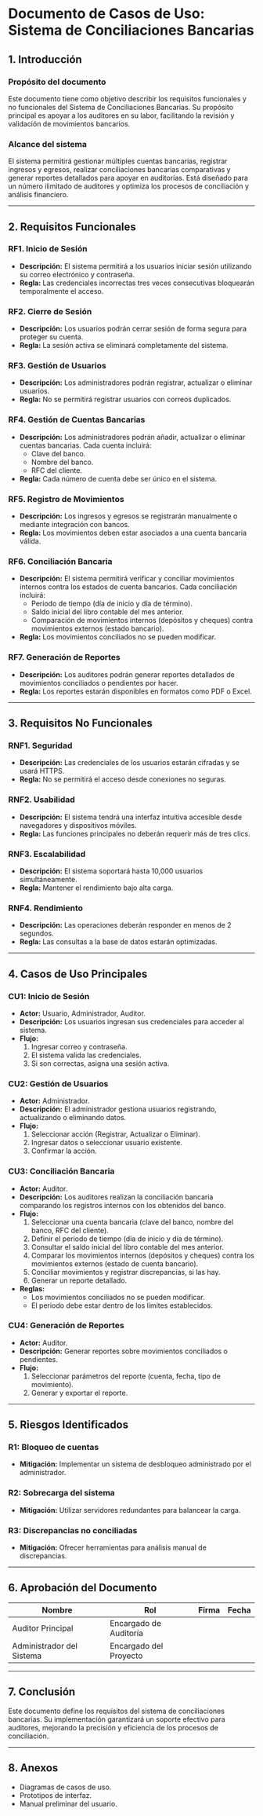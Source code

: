 # Documento de Casos de Uso: Sistema de Conciliaciones Bancarias

## 1. Introducción

### Propósito del documento
Este documento tiene como objetivo describir los requisitos funcionales y no funcionales del Sistema de Conciliaciones Bancarias. Su propósito principal es apoyar a los auditores en su labor, facilitando la revisión y validación de movimientos bancarios.

### Alcance del sistema
El sistema permitirá gestionar múltiples cuentas bancarias, registrar ingresos y egresos, realizar conciliaciones bancarias comparativas y generar reportes detallados para apoyar en auditorías. Está diseñado para un número ilimitado de auditores y optimiza los procesos de conciliación y análisis financiero.

---

## 2. Requisitos Funcionales

### RF1. Inicio de Sesión
- **Descripción:** El sistema permitirá a los usuarios iniciar sesión utilizando su correo electrónico y contraseña.
- **Regla:** Las credenciales incorrectas tres veces consecutivas bloquearán temporalmente el acceso.

### RF2. Cierre de Sesión
- **Descripción:** Los usuarios podrán cerrar sesión de forma segura para proteger su cuenta.
- **Regla:** La sesión activa se eliminará completamente del sistema.

### RF3. Gestión de Usuarios
- **Descripción:** Los administradores podrán registrar, actualizar o eliminar usuarios.
- **Regla:** No se permitirá registrar usuarios con correos duplicados.

### RF4. Gestión de Cuentas Bancarias
- **Descripción:** Los administradores podrán añadir, actualizar o eliminar cuentas bancarias. Cada cuenta incluirá:
  - Clave del banco.
  - Nombre del banco.
  - RFC del cliente.
- **Regla:** Cada número de cuenta debe ser único en el sistema.

### RF5. Registro de Movimientos
- **Descripción:** Los ingresos y egresos se registrarán manualmente o mediante integración con bancos.
- **Regla:** Los movimientos deben estar asociados a una cuenta bancaria válida.

### RF6. Conciliación Bancaria
- **Descripción:** El sistema permitirá verificar y conciliar movimientos internos contra los estados de cuenta bancarios. Cada conciliación incluirá:
  - Periodo de tiempo (día de inicio y día de término).
  - Saldo inicial del libro contable del mes anterior.
  - Comparación de movimientos internos (depósitos y cheques) contra movimientos externos (estado bancario).
- **Regla:** Los movimientos conciliados no se pueden modificar.

### RF7. Generación de Reportes
- **Descripción:** Los auditores podrán generar reportes detallados de movimientos conciliados o pendientes por hacer.
- **Regla:** Los reportes estarán disponibles en formatos como PDF o Excel.

---

## 3. Requisitos No Funcionales

### RNF1. Seguridad
- **Descripción:** Las credenciales de los usuarios estarán cifradas y se usará HTTPS.
- **Regla:** No se permitirá el acceso desde conexiones no seguras.

### RNF2. Usabilidad
- **Descripción:** El sistema tendrá una interfaz intuitiva accesible desde navegadores y dispositivos móviles.
- **Regla:** Las funciones principales no deberán requerir más de tres clics.

### RNF3. Escalabilidad
- **Descripción:** El sistema soportará hasta 10,000 usuarios simultáneamente.
- **Regla:** Mantener el rendimiento bajo alta carga.

### RNF4. Rendimiento
- **Descripción:** Las operaciones deberán responder en menos de 2 segundos.
- **Regla:** Las consultas a la base de datos estarán optimizadas.

---

## 4. Casos de Uso Principales

### CU1: Inicio de Sesión
- **Actor:** Usuario, Administrador, Auditor.
- **Descripción:** Los usuarios ingresan sus credenciales para acceder al sistema.
- **Flujo:** 
  1. Ingresar correo y contraseña.
  2. El sistema valida las credenciales.
  3. Si son correctas, asigna una sesión activa.

### CU2: Gestión de Usuarios
- **Actor:** Administrador.
- **Descripción:** El administrador gestiona usuarios registrando, actualizando o eliminando datos.
- **Flujo:** 
  1. Seleccionar acción (Registrar, Actualizar o Eliminar).
  2. Ingresar datos o seleccionar usuario existente.
  3. Confirmar la acción.

### CU3: Conciliación Bancaria
- **Actor:** Auditor.
- **Descripción:** Los auditores realizan la conciliación bancaria comparando los registros internos con los obtenidos del banco.
- **Flujo:**
  1. Seleccionar una cuenta bancaria (clave del banco, nombre del banco, RFC del cliente).
  2. Definir el periodo de tiempo (día de inicio y día de término).
  3. Consultar el saldo inicial del libro contable del mes anterior.
  4. Comparar los movimientos internos (depósitos y cheques) contra los movimientos externos (estado de cuenta bancario).
  5. Conciliar movimientos y registrar discrepancias, si las hay.
  6. Generar un reporte detallado.
- **Reglas:**
  - Los movimientos conciliados no se pueden modificar.
  - El periodo debe estar dentro de los límites establecidos.

### CU4: Generación de Reportes
- **Actor:** Auditor.
- **Descripción:** Generar reportes sobre movimientos conciliados o pendientes.
- **Flujo:**
  1. Seleccionar parámetros del reporte (cuenta, fecha, tipo de movimiento).
  2. Generar y exportar el reporte.

---

## 5. Riesgos Identificados

### R1: Bloqueo de cuentas
- **Mitigación:** Implementar un sistema de desbloqueo administrado por el administrador.

### R2: Sobrecarga del sistema
- **Mitigación:** Utilizar servidores redundantes para balancear la carga.

### R3: Discrepancias no conciliadas
- **Mitigación:** Ofrecer herramientas para análisis manual de discrepancias.

---

## 6. Aprobación del Documento

| Nombre                 | Rol                  | Firma       | Fecha       |
|------------------------|----------------------|-------------|-------------|
| Auditor Principal      | Encargado de Auditoría |             |             |
| Administrador del Sistema | Encargado del Proyecto |             |             |

---

## 7. Conclusión
Este documento define los requisitos del sistema de conciliaciones bancarias. Su implementación garantizará un soporte efectivo para auditores, mejorando la precisión y eficiencia de los procesos de conciliación.

---

## 8. Anexos
- Diagramas de casos de uso.
- Prototipos de interfaz.
- Manual preliminar del usuario.

